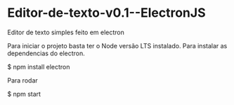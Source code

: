 # Editor-de-texto-v0.1--ElectronJS
 Editor de texto simples feito em electron

Para iniciar o projeto basta ter o Node versão LTS instalado.
Para instalar as dependencias do electron.

$ npm install electron

Para rodar

$ npm start
